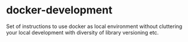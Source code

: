 # docker-development
Set of instructions to use docker as local environment without cluttering your local development with diversity of library versioning etc.
